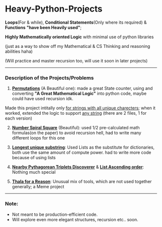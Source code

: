 # Heavy-Python-Projects
**Loops**(For & while), **Conditional Statements**(Only where its required) & **Functions** **"**have been Heavily used**"**; 

**Highly Mathematically oriented Logic** with minimal use of python libraries 

(just as a way to show off my Mathematical & CS Thinking and reasoning abilities haha)

(Will practice and master recursion too, will use it soon in later projects)


---


### Description of the Projects/Problems


1. [**Permutations**](https://github.com/SAURAV2007YO/Heavy-Python-Projects/blob/main/1.%20Permutations%20(for%20All).py) (A Beautiful one):
made a great State counter, using and converting **"A Great Mathematical Logic"** into python code, maybe could have used recursion idk.

Made this project intitally only [for strings with all unique charecters](https://github.com/SAURAV2007YO/Heavy-Python-Projects/blob/main/1.%20Permutations%20(unique%20Char%20only).py); when it worked, extended the logic to support [any string](https://github.com/SAURAV2007YO/Heavy-Python-Projects/blob/main/1.%20Permutations%20(for%20All).py) (there are 2 files, 1 for each version)

2. [**Number Spiral Square**](https://github.com/SAURAV2007YO/Heavy-Python-Projects/blob/main/2.%20Number%20Spiral%20Square.py)  (Beautiful):
used 1/2 pre-calculated math formulas(on the paper) to avoid recursion hell, had to write many different loops for this one

3. [**Longest unique substring**](https://github.com/SAURAV2007YO/Heavy-Python-Projects/blob/main/3.%20Longest%20Unique%20Substring.py):
Used Lists as the substitute for dictionaries, both use the same amount of compute power.  had to write more code because of using lists

4. [**Nearby Pythagorean Triplets Discoverer**](https://github.com/SAURAV2007YO/Heavy-Python-Projects/blob/main/4.%20(simple%20one)%20Nearby%20Pythagorean%20Triplets%20Discoverer.py) & [**List Ascending order**](https://github.com/SAURAV2007YO/Heavy-Python-Projects/blob/main/4.%20(Simple%20one)%20List%20Ascending%20Order.py):
Nothing much special

5. [**Thala for a Reason**](https://github.com/SAURAV2007YO/Heavy-Python-Projects/blob/main/5.%20Thala%20for%20a%20Reason.py):
Unusual mix of tools, which are not used together generally; a Meme project

---

### Note:
- Not meant to be production-efficient code.
- Will explore even more elegant structures, recursion etc.. soon.
